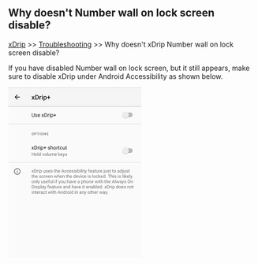 ## Why doesn't Number wall on lock screen disable?
[xDrip](../README.md) >> [Troubleshooting](./Troubleshooting_page.md) >> Why doesn't xDrip Number wall on lock screen disable?  
  
If you have disabled Number wall on lock screen, but it still appears, make sure to disable xDrip under Android Accessibility as shown below.  
  
![](./images/AccessibilityOff.png)  
  
